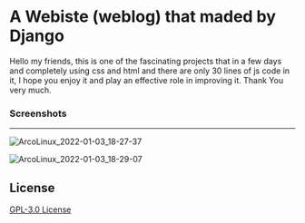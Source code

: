 # A Webiste (weblog) that maded by __Django__
Hello my friends, this is one of the fascinating projects that in a few days and completely using css and html and there are only 30 lines of js code in it, I hope you enjoy it and play an effective role in improving it. Thank You very much.

### Screenshots
________________
![ArcoLinux_2022-01-03_18-27-37](https://user-images.githubusercontent.com/87430832/147946704-51ab7e3d-e6bd-4d0e-9bd3-14c2cc3022df.png)

![ArcoLinux_2022-01-03_18-29-07](https://user-images.githubusercontent.com/87430832/147946743-d95c82e6-9a86-4984-9431-5c602229f626.png)

## License
[GPL-3.0 License](https://github.com/miladgharibi/A-Blog-by-Django/blob/main/LICENSE)
